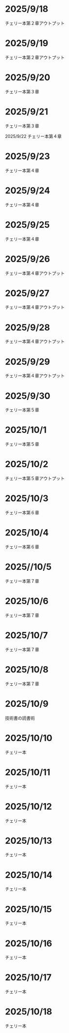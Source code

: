 # 2025/9/18
チェリー本第２章アウトプット

# 2025/9/19
チェリー本第２章アウトプット

# 2025/9/20
チェリー本第３章

# 2025/9/21
チェリー本第３章

2025/9/22
チェリー本第４章

# 2025/9/23
チェリー本第４章

# 2025/9/24
チェリー本第４章

# 2025/9/25
チェリー本第４章

# 2025/9/26
チェリー本第４章アウトプット

# 2025/9/27
チェリー本第４章アウトプット

# 2025/9/28
チェリー本第４章アウトプット

# 2025/9/29
チェリー本第４章アウトプット

# 2025/9/30
チェリー本第５章

# 2025/10/1
チェリー本第５章

# 2025/10/2
チェリー本第５章アウトプット

# 2025/10/3
チェリー本第６章

# 2025/10/4
チェリー本第６章

# 2025//10/5
チェリー本第７章

# 2025/10/6
チェリー本第７章

# 2025/10/7
チェリー本第７章

# 2025/10/8
チェリー本第７章

# 2025/10/9
技術書の読書術

# 2025/10/10
チェリー本

# 2025/10/11
チェリー本

# 2025/10/12
チェリー本

# 2025/10/13
チェリー本

# 2025/10/14
チェリー本

# 2025/10/15
チェリー本

# 2025/10/16
チェリー本

# 2025/10/17
チェリー本

# 2025/10/18
チェリー本
